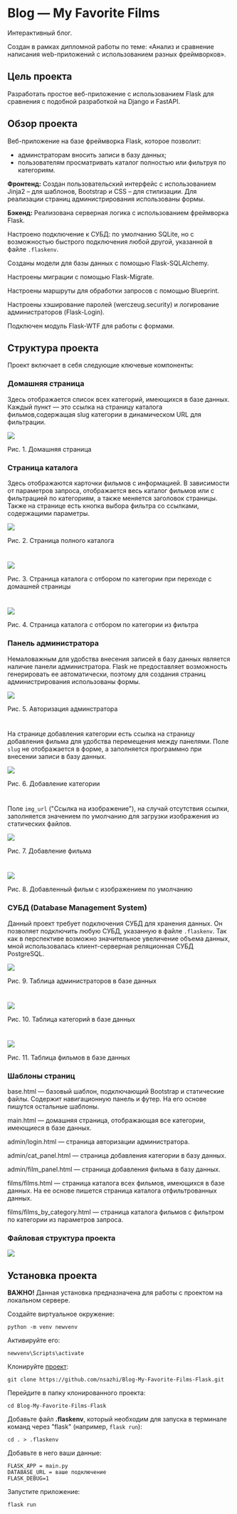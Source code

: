 # Blog — My Favorite Films
Интерактивный блог.

Создан в рамках дипломной работы по теме: «Анализ и сравнение написания web-приложений с использованием разных фреймворков».

## Цель проекта
Разработать простое веб-приложение с использованием Flask для сравнения с подобной разработкой на Django и FastAPI.

## Обзор проекта
Веб-приложение на базе фреймворка Flask, которое позволит:
* админстраторам вносить записи в базу данных;
* пользователям просматривать каталог полностью или фильтруя по категориям.

**Фронтенд:** Создан пользовательский интерфейс с использованием Jinja2 – для шаблонов, Bootstrap и CSS – для стилизации.
Для реализации страниц администрирования использованы формы.

**Бэкенд:** Реализована серверная логика с использованием фреймворка Flask.

Настроено подключение к СУБД: по умолчанию SQLite, но с возможностью быстрого подключения любой другой, указанной в файле `.flaskenv`.

Созданы модели для базы данных с помощью Flask-SQLAlchemy.

Настроены миграции с помощью Flask-Migrate.

Настроены маршруты для обработки запросов с помощью Blueprint.

Настроены хэширование паролей (werczeug.security) и логирование администраторов (Flask-Login).

Подключен модуль Flask-WTF для работы с формами.

## Структура проекта
Проект включает в себя следующие ключевые компоненты:

### Домашняя страница
Здесь отображается список всех категорий, имеющихся в базе данных. Каждый пункт — это ссылка на страницу каталога фильмов,содержащая slug категории в динамическом URL для фильтрации.

<img src="https://github.com/nsazhi/thesis_flask_app/blob/master/screenshorts_fl/main_page.jpg">

Рис. 1. Домашняя страница

### Страница каталога
Здесь отображаются карточки фильмов с информацией. В зависимости от параметров запроса, отображается весь каталог фильмов или с фильтрацией по категориям, а также меняется заголовок страницы.
Также на странице есть кнопка выбора фильтра со ссылками, содержащими параметры.

<img src="https://github.com/nsazhi/thesis_flask_app/blob/master/screenshorts_fl/catalog1.jpg">

Рис. 2. Страница полного каталога

#

<img src="https://github.com/nsazhi/thesis_flask_app/blob/master/screenshorts_fl/catalog2.jpg">

Рис. 3. Страница каталога с отбором по категории при переходе с домашней страницы

#

<img src="https://github.com/nsazhi/thesis_flask_app/blob/master/screenshorts_fl/catalog3.jpg">

Рис. 4. Страница каталога с отбором по категории из фильтра

### Панель администратора
Немаловажным для удобства внесения записей в базу данных является наличие панели администратора. Flask не предоставляет возможность генерировать ее автоматически, поэтому для создания страниц администрирования использованы формы.

<img src="https://github.com/nsazhi/thesis_flask_app/blob/master/screenshorts_fl/adm_log_fl.jpg">

Рис. 5. Авторизация админстратора

#

На странице добавления категории есть ссылка на страницу добавления фильма для удобства перемещения между панелями.
Поле `slug` не отображается в форме, а заполняется программно при внесении записи в базу данных.

<img src="https://github.com/nsazhi/thesis_flask_app/blob/master/screenshorts_fl/adm_cat_fl.jpg">

Рис. 6. Добавление категории

#

Поле `img_url` ("Ссылка на изображение"), на случай отсутствия ссылки, заполняется значением по умолчанию для загрузки изображения из статических файлов.

<img src="https://github.com/nsazhi/thesis_flask_app/blob/master/screenshorts_fl/adm_fil_fl.jpg">

Рис. 7. Добавление фильма

#

<img src="https://github.com/nsazhi/thesis_flask_app/blob/master/screenshorts_fl/catalog4.jpg">

Рис. 8. Добавленный фильм с изображением по умолчанию

### СУБД (Database Management System)

Данный проект требует подключения СУБД для хранения данных. Он позволяет подключить любую СУБД, указанную в файле `.flaskenv`. Так как в перспективе возможно значительное увеличение объема данных, мной использовалась клиент-серверная реляционная СУБД PostgreSQL.

<img src="https://github.com/nsazhi/thesis_flask_app/blob/master/screenshorts_fl/dms_adm.jpg">

Рис. 9. Таблица администраторов в базе данных

#
<img src="https://github.com/nsazhi/thesis_flask_app/blob/master/screenshorts_fl/dms_cat.jpg">

Рис. 10. Таблица категорий в базе данных

#
<img src="https://github.com/nsazhi/thesis_flask_app/blob/master/screenshorts_fl/dms_fil.jpg">

Рис. 11. Таблица фильмов в базе данных

### Шаблоны страниц
base.html — базовый шаблон, подключающий Bootstrap и статические файлы. Содержит навигационную панель и футер. На его основе пишутся остальные шаблоны.

main.html — домашняя страница, отображающая все категории, имеющиеся в базе данных.

admin/login.html — страница авторизации администратора.

admin/cat_panel.html — страница добавления категории в базу данных.

admin/film_panel.html — страница добавления фильма в базу данных.

films/films.html — страница каталога всех фильмов, имеющихся в базе данных. На ее основе пишется страница каталога отфильтрованных данных.

films/films_by_category.html — страница каталога фильмов с фильтром по категории из параметров запроса.

### Файловая структура проекта

<img src="https://github.com/nsazhi/thesis_flask_app/blob/master/screenshorts_fl/struc_fl.jpg">

## Установка проекта
**ВАЖНО!** Данная установка предназначена для работы с проектом на локальном сервере.

Создайте виртуальное окружение:

`python -m venv newvenv`

Активируйте его:

`newvenv\Scripts\activate`

Клонируйте [проект](https://github.com/nsazhi/Blog-My-Favorite-Films-Flask):

`git clone https://github.com/nsazhi/Blog-My-Favorite-Films-Flask.git` 

Перейдите в папку клонированного проекта:

`cd Blog-My-Favorite-Films-Flask`

Добавьте файл **.flaskenv**, который необходим для запуска в терминале команд через "flask" (например, `flask run`):

`cd . > .flaskenv`

Добавьте в него ваши данные:

```
FLASK_APP = main.py
DATABASE_URL = ваше подключение
FLASK_DEBUG=1
```

Запустите приложение:

`flask run`
